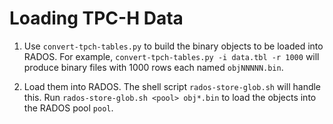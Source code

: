 # Loading TPC-H Data

1. Use `convert-tpch-tables.py` to build the binary objects to be loaded into
   RADOS. For example, `convert-tpch-tables.py -i data.tbl -r 1000` will
   produce binary files with 1000 rows each named `objNNNNN.bin`.

2. Load them into RADOS. The shell script `rados-store-glob.sh` will handle
   this. Run `rados-store-glob.sh <pool> obj*.bin` to load the objects into
   the RADOS pool `pool`.
